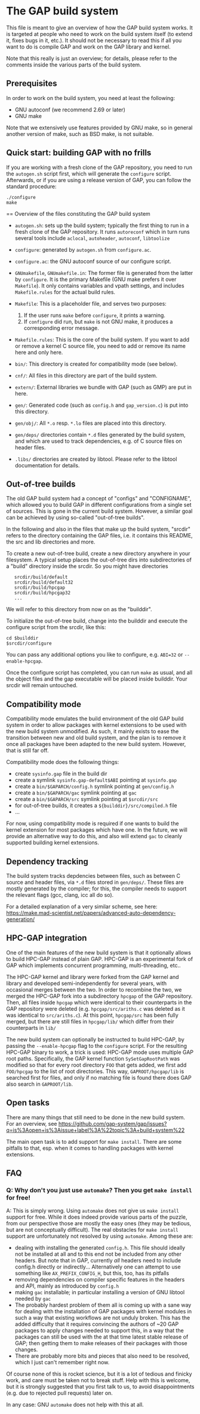 # The GAP build system

This file is meant to give an overview of how the GAP build system works. It
is targeted at people who need to work on the build system itself (to extend
it, fixes bugs in it, etc.). It should not be necessary to read this if all
you want to do is compile GAP and work on the GAP library and kernel.

Note that this really is just an overview; for details, please refer to the
comments inside the various parts of the build system.


## Prerequisites

In order to work on the build system, you need at least the following:

* GNU autoconf (we recommend 2.69 or later)
* GNU make

Note that we extensively use features provided by GNU make, so in general
another version of make, such as BSD make, is not suitable.


## Quick start: building GAP with no frills

If you are working with a fresh clone of the GAP repository, you need to
run the `autogen.sh` script first, which will generate the `configure`
script. Afterwards, or if you are using a release version of GAP, you
can follow the standard procedure:

```
./configure
make
```


== Overview of the files constituting the GAP build system

* `autogen.sh`: sets up the build system; typically the first thing to run in
  a fresh clone of the GAP repository. It runs `autoreconf` which in turn runs
  several tools include `aclocal`, `autoheader`, `autoconf`, `libtoolize`

* `configure`: generated by `autogen.sh` from `configure.ac`. 

* `configure.ac`: the GNU autoconf source of our configure script.

* `GNUmakefile`, `GNUmakefile.in`: The former file is generated from the
  latter by `configure`. It is the primary Makefile (GNU make prefers it
  over `Makefile`). It only contains variables and vpath settings, and
  includes `Makefile.rules` for the actual build rules.

* `Makefile`: This is a placeholder file, and serves two purposes:
   1. If the user runs `make` before `configure`, it prints a warning.
   2. If `configure` did run, but `make` is not GNU make, it produces
      a corresponding error message.

* `Makefile.rules`: This is the core of the build system. If you want
  to add or remove a kernel C source file, you need to add or remove
  its name here and only here.

* `bin/`: This directory is created for compatibility mode (see below).

* `cnf/`: All files in this directory are part of the build system.

* `extern/`: External libraries we bundle with GAP (such as GMP) are
  put in here.

* `gen/`: Generated code (such as `config.h` and `gap_version.c`) is put
  into this directory.

* `gen/obj/`: All `*.o` resp. `*.lo` files are placed into this directory.

- `gen/deps/` directories contain `*.d` files generated by the build system,
  and which are used to track dependencies, e.g. of C source files on header
  files.

- `.libs/` directories are created by libtool. Please refer to the libtool
  documentation for details.


## Out-of-tree builds

The old GAP build system had a concept of "configs" and "CONFIGNAME", which
allowed you to build GAP in different configurations from a single set of
sources. This is gone in the current build system. However, a similar goal can
be achieved by using so-called "out-of-tree builds".

In the following and also in the files that make up the build system, "srcdir"
refers to the directory containing the GAP files, i.e. it contains this
README, the src and lib directories and more.

To create a new out-of-tree build, create a new directory anywhere
in your filesystem. A typical setup places the out-of-tree dirs into
subdirectories of a "build" directory inside the srcdir. So you might
have directories

```
   srcdir/build/default
   srcdir/build/default32
   srcdir/build/hpcgap
   srcdir/build/hpcgap32
   ...   
```

We will refer to this directory from now on as the "builddir".

To initialize the out-of-tree build, change into the builddir and
execute the configure script from the srcdir, like this:

```
cd $builddir
$srcdir/configure
```

You can pass any additional options you like to configure, e.g. `ABI=32`
or `--enable-hpcgap`.

Once the configure script has completed, you can run `make` as usual,
and all the object files and the gap executable will be placed inside
builddir. Your srcdir will remain untouched.


## Compatibility mode

Compatibility mode emulates the build environment of the old GAP build system
in order to allow packages with kernel extensions to be used with the new
build system unmodified. As such, it mainly exists to ease the transition
between new and old build system, and the plan is to remove it once all
packages have been adapted to the new build system. However, that is still
far off.

Compatibility mode does the following things:

* create `sysinfo.gap` file in the build dir
* create a symlink `sysinfo.gap-default$ABI` pointing at `sysinfo.gap`
* create a `bin/$GAPARCH/config.h` symlink pointing at `gen/config.h`
* create a `bin/$GAPARCH/gac` symlink pointing at `gac`
* create a `bin/$GAPARCH/src` symlink pointing at `$srcdir/src`
* for out-of-tree builds, it creates a `${builddir}/src/compiled.h` file
* ...

For now, using compatibility mode is required if one wants to build the
kernel extension for most packages which have one. In the future, we will
provide an alternative way to do this, and also will extend `gac` to
cleanly supported building kernel extensions.


## Dependency tracking

The build system tracks depdencies between files, such as between C source and
header files, via `*.d` files stored in `gen/deps/`.
These files are mostly generated by the compiler; for this, the compiler needs
to support the relevant flags (gcc, clang, icc all do so).

For a detailed explanation of a very similar scheme, see here:
<https://make.mad-scientist.net/papers/advanced-auto-dependency-generation/>


## HPC-GAP integration

One of the main features of the new build system is that it optionally allows
to build HPC-GAP instead of plain GAP. HPC-GAP is an experimental fork of GAP
which implements concurrent programming, multi-threading, etc..

The HPC-GAP kernel and library were forked from the GAP kernel and library and
developed semi-independently for several years, with occasional merges between
the two. In order to recombine the two, we merged the HPC-GAP fork into a
subdirectory `hpcgap` of the GAP repository.  Then, all files inside `hpcgap`
which were identical to their counterparts in the GAP repository were deleted
(e.g. `hpcgap/src/ariths.c` was deleted as it was identical to `src/ariths.c`).
At this point, `hpcgap/src` has been fully merged, but there are still files
in `hpcgap/lib/` which differ from their counterparts in `lib/`

The new build system can optionally be instructed to build HPC-GAP, by
passing the `--enable-hpcgap` flag to the `configure` script. For the
resulting HPC-GAP binary to work, a trick is used:  HPC-GAP mode uses multiple
GAP root paths. Specifically, the GAP kernel function `SySetGapRootPath` was
modified so that for every root directory `FOO` that gets added, we first add
`FOO/hpcgap` to the list of root directories. This way, `GAPROOT/hpcgap/lib`
is searched first for files, and only if no matching file is found there does
GAP also search in `GAPROOT/lib`.


## Open tasks

There are many things that still need to be done in the new build system. For
an overview, see
<https://github.com/gap-system/gap/issues?q=is%3Aopen+is%3Aissue+label%3A%22topic%3A+build+system%22>

The main open task is to add support for `make install`. There are some
pitfalls to that, esp. when it comes to handling packages with kernel
extensions.


## FAQ

### Q: Why don't you just use `automake`? Then you get `make install` for free!

A: This is simply wrong. Using `automake` does not give us `make install`
support for free. While it does indeed provide various parts of the puzzle,
from our perspective those are mostly the easy ones (they may be tedious, but
are not conceptually difficult). The real obstacles for `make install` support
are unfortunately not resolved by using `automake`. Among these are:
- dealing with installing the generated `config.h`. This file should ideally
  not be installed at all and to this end not be included from any other
  headers. But note that in GAP, currently *all* headers need to include
  config.h directly or indirectly... Alternatively one can attempt to use
  something like `AX_PREFIX_CONFIG_H`, but this, too, has its pitfalls
- removing dependencies on compiler specific features in the headers and API,
  mainly as introduced by `config.h`
- making `gac` installable; in particular installing a version of GNU
  libtool needed by `gac`
- The probably hardest problem of them all is coming up with a sane way for
  dealing with the installation of GAP packages with kernel modules in such a
  way that existing workflows are not unduly broken. This has the added
  difficulty that it requires convincing the authors of ~20 GAP packages to
  apply changes needed to support this, in a way that the packages can still
  be used with the at that time latest stable release of GAP; then getting
  them to make releases of their packages with those changes.
- There are probably more bits and pieces that also need to be resolved, which
  I just can't remember right now.

Of course none of this is rocket science, but it is a lot of tedious and
finicky work, and care must be taken not to break stuff. Help with this is
welcome, but it is strongly suggested that you first talk to us, to avoid
disappointments (e.g. due to rejected pull requests) later on.

In any case: GNU `automake` does not help with this at all.
